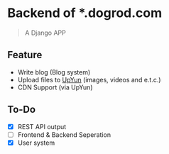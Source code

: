 # Backend of *.dogrod.com

> A Django APP

## Feature
* Write blog (Blog system)
* Upload files to [UpYun](https://www.upyun.com/) (images, videos and e.t.c.)
* CDN Support (via UpYun)

## To-Do
- [x] REST API output
- [ ] Frontend & Backend Seperation
- [x] User system
